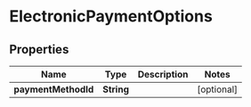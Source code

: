 
# ElectronicPaymentOptions

## Properties
Name | Type | Description | Notes
------------ | ------------- | ------------- | -------------
**paymentMethodId** | **String** |  |  [optional]



